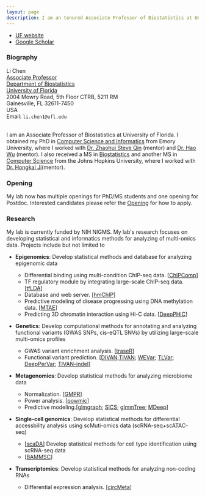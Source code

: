 ```yaml
---
layout: page
description: I am an tenured Associate Professor of Biostatistics at University of Florida.
---
```


<div class="navbar">
  <div class="navbar-inner">
      <ul class="nav">
	   <li><a href="https://directory.ufhealth.org/chen-li-1">UF website</a></li>
          <li><a href="https://scholar.google.com/citations?user=Nk-yRrcAAAAJ&hl=en">Google Scholar</a></li>
      </ul>
  </div>
</div>



###  Biography
<div class="container">
    <div class="row-fluid">
        <div class="span5">
            Li Chen<br/>
            <a href="https://directory.ufhealth.org/chen-li-1">Associate Professor</a><br/>
		<a href="https://biostat.ufl.edu/">Department of Biostatistics</a><br/>
		 <a href="https://www.ufl.edu/">University of Florida</a><br/>
 2004 Mowry Road, 5th Floor CTRB, 5211 RM  <br/>
    Gainesville, FL 32611-7450 <br/>
            USA<br/>
            <div id="hide_email">
            Email: <code>li.chen1@ufl.edu</code><br/>
            </div>
        </div>
</div>
<br/>
	</div>


I am an Associate Professor of Biostatistics at University of Florida. I obtained my PhD in [Computer Science and Informatics](http://www.cs.emory.edu/) from Emory University, where I worked with [Dr. Zhaohui Steve Qin](https://sph.emory.edu/faculty/profile/index.php?FID=zhaohui%20%20steve%20-qin-8697) (mentor) and [Dr. Hao Wu](https://www.haowulab.org/) (mentor). I also received a MS in [Biostatistics](http://www.jhsph.edu/departments/biostatistics/index.html) and another MS in [Computer Science](https://www.cs.jhu.edu/) from the Johns Hopkins University, where I worked with [Dr. Hongkai Ji](https://jilab.org/)(mentor).

### Opening
My lab now has multiple openings for PhD/MS students and one opening for Postdoc. Interested candidates please refer the [Opening](https://lichen-lab.github.io//pages/opening.html) for how to apply.

### Research
My lab is currently funded by NIH NIGMS. My lab's research focuses on developing statistical and informatics methods for analyzing of multi-omics data. Projects include but not limited to 

- **Epigenomics**: 
Develop statistical methods and database for analyzing epigenomic data
	- Differential binding using multi-condition ChIP-seq data. [<a href="https://academic.oup.com/bioinformatics/article/31/12/1889/214643">ChIPComp</a>]
	- TF regulatory module by integrating large-scale ChIP-seq data. [<a href="https://academic.oup.com/bioinformatics/advance-article/doi/10.1093/bioinformatics/btz975/5695705">tfLDA</a>]
	- Database and web server. [<a href="https://academic.oup.com/bioinformatics/article/27/10/1447/260530">hmChIP</a>]
	- Predictive modeling of disease progressing using DNA methylation data. [<a href="https://www.sciencedirect.com/science/article/pii/S2001037022004639?via%3Dihub">MTAE</a>]
	- Predicting 3D chromatin interaction using Hi-C data. [<a href="https://www.biorxiv.org/content/10.1101/2022.05.24.493333v1">DeepPHiC</a>]

- **Genetics**:
Develop computational methods for annotating and analyzing functional variants (GWAS SNPs, cis-eQTL SNVs) by utilizing large-scale multi-omics profiles
	- GWAS variant enrichment analysis. [<a href="https://academic.oup.com/bioinformatics/article/32/8/1214/1744655">traseR</a>]
	- Functional variant prediction. [<a href="https://genomebiology.biomedcentral.com/articles/10.1186/s13059-016-1112-z">DIVAN</a>;<a href="https://academic.oup.com/bioinformatics/article/35/9/1573/5126236">TIVAN</a>;
	 <a href="https://academic.oup.com/bib/advance-article-abstract/doi/10.1093/bib/bbab189/6279833?redirectedFrom=fulltext">WEVar</a>;
	 <a href="https://pubmed.ncbi.nlm.nih.gov/35389435/">TLVar</a>;
	 <a href="https://pubmed.ncbi.nlm.nih.gov/36271868/">DeepPerVar</a>;
	  <a href="https://pubmed.ncbi.nlm.nih.gov/36707993/">TIVAN-indel</a>]

- **Metagenomics**:
Develop statistical methods for analyzing microbiome data
	- Normalization. [<a href="https://peerj.com/articles/4600/">GMPR</a>]
	- Power analysis. [<a href="https://academic.oup.com/bioinformatics/advance-article/doi/10.1093/bioinformatics/btaa197/5809526">powmic</a>]
	- Predictive modeling.[<a href="https://academic.oup.com/bioinformatics/article/31/24/3991/197681">glmgraph</a>; <a href="https://www.frontiersin.org/articles/10.3389/fmicb.2018.03112/full">SICS</a>; <a href="https://www.frontiersin.org/articles/10.3389/fmicb.2018.01391/full">glmmTree</a>;
	<a href="https://academic.oup.com/bib/advance-article-abstract/doi/10.1093/bib/bbaa073/5835556?redirectedFrom=fulltext">MDeep</a>]
	
- **Single-cell genomics**:
Develop statistical methods for differential accessbility analysis using scMuti-omics data (scRNA-seq+scATAC-seq)
	- [<a href="https://journals.plos.org/ploscompbiol/article?id=10.1371/journal.pcbi.1011854">scaDA</a>]
Develop statistical methods for cell type identification using scRNA-seq data
	- [<a href="https://www.nature.com/articles/s41467-019-09639-3">BAMMSC</a>]

- **Transcriptomics**:
Develop statistical methods for analyzing non-coding RNAs
	- Differential expression analysis. [<a href="https://academic.oup.com/bioinformatics/advance-article/doi/10.1093/bioinformatics/btz606/5543088">circMeta</a>]


